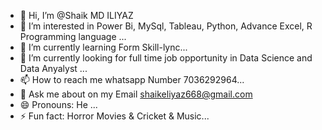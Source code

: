 - 👋 Hi, I’m @Shaik MD ILIYAZ
- 👀 I’m interested in Power Bi, MySql, Tableau, Python, Advance Excel, R Programming language ...
- 🌱 I’m currently learning Form Skill-lync...
- 🤔 I’m currently looking for full time job opportunity in Data Science and Data Anyalyst ...
- 📫 How to reach me whatsapp Number 7036292964...
- 💬 Ask me about on my Email shaikeliyaz668@gmail.com
- 😄 Pronouns: He ...
- ⚡ Fun fact: Horror Movies & Cricket & Music...

<!---
SMILIYAZ/SMILIYAZ is a ✨ special ✨ repository because its `README.md` (this file) appears on your GitHub profile.
You can click the Preview link to take a look at your changes.
--->
